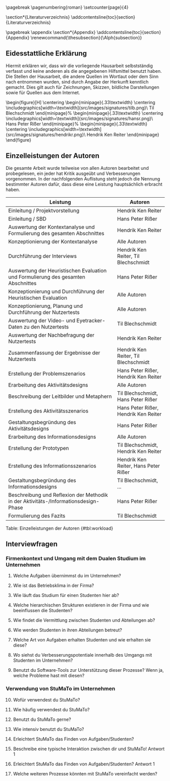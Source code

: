 \pagebreak
\pagenumbering{roman}
\setcounter{page}{4}

\section*{Literaturverzeichnis}
\addcontentsline{toc}{section}{Literaturverzeichnis}

<div id="refs"></div>

\pagebreak
\appendix
\section*{Appendix}
\addcontentsline{toc}{section}{Appendix}
\renewcommand{\thesubsection}{\Alph{subsection}}

## Eidesstattliche Erklärung

Hiermit erklären wir, dass wir die vorliegende Hausarbeit selbstständig verfasst und keine anderen als die angegebenen Hilfsmittel benutzt haben.
Die Stellen der Hausarbeit, die andere Quellen im Wortlaut oder dem Sinn nach entnommen wurden, sind durch Angabe der Herkunft kenntlich gemacht. Dies gilt auch für Zeichnungen, Skizzen, bildliche Darstellungen sowie für Quellen aus dem Internet.

\begin{figure}[H]
    \centering
    \begin{minipage}{.33\textwidth}
        \centering
        \includegraphics[width=\textwidth]{src/images/signatures/tilb.png}\\
        Til Blechschmidt
    \end{minipage}%
    \begin{minipage}{.33\textwidth}
        \centering
        \includegraphics[width=\textwidth]{src/images/signatures/hansr.png}\\
        Hans Peter Rißer
    \end{minipage}%
    \begin{minipage}{.33\textwidth}
        \centering
        \includegraphics[width=\textwidth]{src/images/signatures/hendrikr.png}\\
        Hendrik Ken Reiter
    \end{minipage}
\end{figure}

## Einzelleistungen der Autoren

Die gesamte Arbeit wurde teilweise von allen Autoren bearbeitet und probegelesen, ein jeder hat Kritik ausgeübt und Verbesserungen vorgenommen. In der nachfolgenden Auflistung steht jedoch die Nennung bestimmter Autoren dafür, dass diese eine Leistung hauptsächlich erbracht haben.

| Leistung                                                     | Autoren                                 |
| ------------------------------------------------------------ | --------------------------------------- |
| Einleitung / Projektvorstellung                              | Hendrik Ken Reiter                      |
| Einleitung / SBD                                             | Hans Peter Rißer                        |
| Auswertung der Kontextanalyse und Formulierung des gesamten Abschnittes | Hendrik Ken Reiter                      |
| Konzeptionierung der Kontextanalyse                          | Alle Autoren                            |
| Durchführung der Interviews                                  | Hendrik Ken Reiter, Til Blechschmidt |
| Auswertung der Heuristischen Evaluation und Formulierung des gesamten Abschnittes | Hans Peter Rißer                        |
| Konzeptionierung und Durchführung der Heuristischen Evaluation | Alle Autoren                            |
| Konzeptionierung, Planung und Durchführung der Nutzertests   | Alle Autoren                            |
| Auswertung der Video- und Eyetracker-Daten zu den Nutzertests | Til Blechschmidt                        |
| Auswertung der Nachbefragung der Nutzertests                 | Hendrik Ken Reiter                      |
| Zusammenfassung der Ergebnisse der Nutzertests               | Hendrik Ken Reiter, Til Blechschmidt    |
| Erstellung der Problemszenarios                              | Hans Peter Rißer, Hendrik Ken Reiter    |
| Erarbeitung des Aktivitätsdesigns                            | Alle Autoren                            |
| Beschreibung der Leitbilder und Metaphern                    | Til Blechschmidt, Hans Peter Rißer      |
| Erstellung des Aktivitätsszenarios                           | Hans Peter Rißer, Hendrik Ken Reiter    |
| Gestaltungsbegründung des Aktivitätsdesigns                  | Hans Peter Rißer                        |
| Erarbeitung des Informationsdesigns                          | Alle Autoren                            |
| Erstellung der Prototypen                                    | Til Blechschmidt, Hendrik Ken Reiter    |
| Erstellung des Informationsszenarios                         | Hendrik Ken Reiter, Hans Peter Rißer    |
| Gestaltungsbegründung des Informationsdesigns                | Til Blechschmidt, ...                   |
| Beschreibung und Reflexion der Methodik in der Aktivitäts-/Informationsdesign-Phase | Hans Peter Rißer                        |
| Formulierung des Fazits                                      | Til Blechschmidt                        |
Table: Einzelleistungen der Autoren {#tbl:workload}


## Interviewfragen


### Firmenkontext und Umgang mit dem Dualen Studium im Unternehmen

1. Welche Aufgaben übernimmst du im Unternehmen?

2. Wie ist das Betriebsklima in der Firma?

3. Wie läuft das Studium für einen Studenten hier ab?

4. Welche hierarchischen Strukturen existieren in der Firma und wie beeinflussen die Studenten?

5. Wie findet die Vermittlung zwischen Studenten und Abteilungen ab?

6. Wie werden Studenten in ihren Abteilungen betreut?

7. Welche Art von Aufgaben erhalten Studenten und wie erhalten sie diese?

8. Wo siehst du Verbesserungspotentiale innerhalb des Umgangs mit Studenten im Unternehmen?

9. Benutzt du Software-Tools zur Unterstützung dieser Prozesse? Wenn ja, welche Probleme hast mit diesen?

### Verwendung von StuMaTo im Unternehmen

10. Wofür verwendest du StuMaTo?

11. Wie häufig verwendest du StuMaTo?

12. Benutzt du StuMaTo gerne?

13. Wie intensiv benutzt du StuMaTo?

14. Erleichtert StuMaTo das Finden von Aufgaben/Studenten?

15. Beschreibe eine typische Interaktion zwischen dir und StuMaTo!
Antwort 1

16. Erleichtert StuMaTo das Finden von Aufgaben/Studenten?
Antwort 1

17. Welche weiteren Prozesse könnten mit StuMaTo vereinfacht werden?
